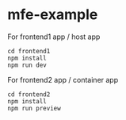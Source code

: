 # mfe-example
For frontend1 app / host app
```
cd frontend1
npm install
npm run dev
```
For frontend2 app / container app
```
cd frontend2
npm install
npm run preview
```